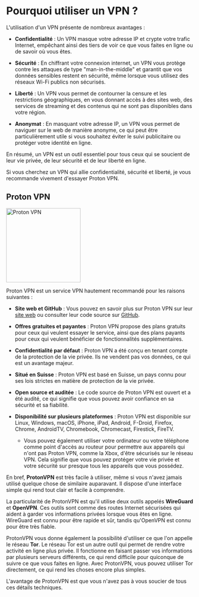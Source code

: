 # Pourquoi utiliser un VPN ?

L'utilisation d'un VPN présente de nombreux avantages :

- **Confidentialité** : Un VPN masque votre adresse IP et crypte votre trafic Internet, empêchant ainsi des tiers de voir ce que vous faites en ligne ou de savoir où vous êtes.

- **Sécurité** : En chiffrant votre connexion internet, un VPN vous protège contre les attaques de type "man-in-the-middle" et garantit que vos données sensibles restent en sécurité, même lorsque vous utilisez des réseaux Wi-Fi publics non sécurisés.

- **Liberté** : Un VPN vous permet de contourner la censure et les restrictions géographiques, en vous donnant accès à des sites web, des services de streaming et des contenus qui ne sont pas disponibles dans votre région.

- **Anonymat** : En masquant votre adresse IP, un VPN vous permet de naviguer sur le web de manière anonyme, ce qui peut être particulièrement utile si vous souhaitez éviter le suivi publicitaire ou protéger votre identité en ligne.

En résumé, un VPN est un outil essentiel pour tous ceux qui se soucient de leur vie privée, de leur sécurité et de leur liberté en ligne.

Si vous cherchez un VPN qui allie confidentialité, sécurité et liberté, je vous recommande vivement d'essayer Proton VPN.
## Proton VPN
<a href="https://protonvpn.com">
    <img src="https://res.cloudinary.com/dbulfrlrz/image/upload/v1693233227/static/logos/proton-vpn-trademark_xiobqc.svg" alt="Proton VPN" width="200"/>
</a>

Proton VPN est un service VPN hautement recommandé pour les raisons suivantes :

- **Site web et GitHub** : Vous pouvez en savoir plus sur Proton VPN sur leur [site web](https://protonvpn.com) ou consulter leur code source sur [GitHub](https://github.com/ProtonVPN).

- **Offres gratuites et payantes** : Proton VPN propose des plans gratuits pour ceux qui veulent essayer le service, ainsi que des plans payants pour ceux qui veulent bénéficier de fonctionnalités supplémentaires.

- **Confidentialité par défaut** : Proton VPN a été conçu en tenant compte de la protection de la vie privée. Ils ne vendent pas vos données, ce qui est un avantage majeur.

- **Situé en Suisse** : Proton VPN est basé en Suisse, un pays connu pour ses lois strictes en matière de protection de la vie privée.

- **Open source et auditée** : Le code source de Proton VPN est ouvert et a été audité, ce qui signifie que vous pouvez avoir confiance en sa sécurité et sa fiabilité.

- **Disponibilité sur plusieurs plateformes** : Proton VPN est disponible sur Linux, Windows, macOS, iPhone, iPad, Android, F-Droid, Firefox, Chrome, AndroidTV, Chromebook, Chromecast, Firestick, FireTV.
    - Vous pouvez également utiliser votre ordinateur ou votre téléphone comme point d'accès au routeur pour permettre aux appareils qui n'ont pas Proton VPN, comme la Xbox, d'être sécurisés sur le réseau VPN.
Cela signifie que vous pouvez protéger votre vie privée et votre sécurité sur presque tous les appareils que vous possédez.

En bref, **ProtonVPN** est très facile à utiliser, même si vous n'avez jamais utilisé quelque chose de similaire auparavant. Il dispose d'une interface simple qui rend tout clair et facile à comprendre.

La particularité de ProtonVPN est qu'il utilise deux outils appelés **WireGuard** et **OpenVPN**. Ces outils sont comme des routes Internet sécurisées qui aident à garder vos informations privées lorsque vous êtes en ligne. WireGuard est connu pour être rapide et sûr, tandis qu'OpenVPN est connu pour être très fiable.

ProtonVPN vous donne également la possibilité d'utiliser ce que l'on appelle le réseau **Tor**. Le réseau Tor est un autre outil qui permet de rendre votre activité en ligne plus privée. Il fonctionne en faisant passer vos informations par plusieurs serveurs différents, ce qui rend difficile pour quiconque de suivre ce que vous faites en ligne. Avec ProtonVPN, vous pouvez utiliser Tor directement, ce qui rend les choses encore plus simples.

L'avantage de ProtonVPN est que vous n'avez pas à vous soucier de tous ces détails techniques.
